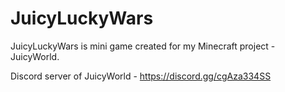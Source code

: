 # JuicyLuckyWars

JuicyLuckyWars is mini game created for my Minecraft project - JuicyWorld.

Discord server of JuicyWorld - https://discord.gg/cgAza334SS
